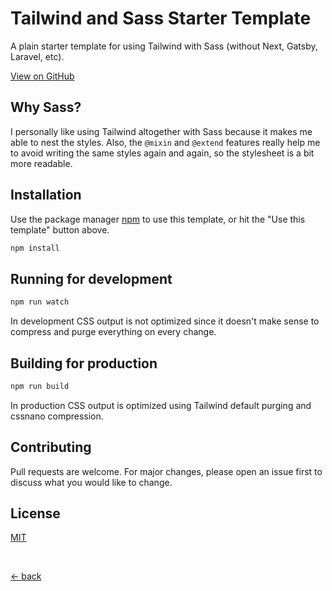 # Tailwind and Sass Starter Template

A plain starter template for using Tailwind with Sass (without Next, Gatsby, Laravel, etc).

[View on GitHub](https://github.com/mufidu/tailwind-sass-starter)

## Why Sass?

I personally like using Tailwind altogether with Sass because it makes me able to nest the styles. Also, the `@mixin` and `@extend` features really help me to avoid writing the same styles again and again, so the stylesheet is a bit more readable.

## Installation

Use the package manager [npm](https://www.npmjs.com) to use this template, or hit the "Use this template" button above.

```bash
npm install
```

## Running for development

```bash
npm run watch
```

In development CSS output is not optimized since it doesn't make sense to compress and purge everything on every change.

## Building for production

```bash
npm run build
```

In production CSS output is optimized using Tailwind default purging and cssnano compression.

## Contributing

Pull requests are welcome. For major changes, please open an issue first to discuss what you would like to change.

## License

[MIT](https://choosealicense.com/licenses/mit/)

<br>

[&larr; back](https://mufidu.com/projects)
